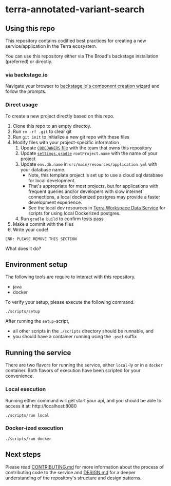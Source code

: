 # terra-annotated-variant-search

## Using this repo

This repository contains codified best practices for creating a new service/application in the Terra ecosystem.

You can use this repository either via The Broad's backstage installation (preferred) or directly.

### via backstage.io

Navigate your browser to
[backstage.io's component creation wizard](https://backstage.dsp-devops.broadinstitute.org/create?filters%5Bkind%5D=template&filters%5Buser%5D=all)
and follow the prompts.

### Direct usage

To create a new project directly based on this repo.

1. Clone this repo to an empty directoy.
2. Run `rm -rf .git` to clear git
3. Run `git init` to initialize a new git repo with these files
4. Modify files with your project-specific information
    1. Update [`CODEOWNERS` file](.github/CODEOWNERS) with the team that owns this repository
    2. Update [`settings.gradle`](./settings.gradle) `rootProject.name` with the name of your project
    3. Update `env.db.name` in `src/main/resources/application.yml` with your database name.
        - Note, this template project is set up to use a cloud sql database for local development.
        - That's appropriate for most projects, but for applications with frequent queries and/or developers with slow internet connections, a local dockerized postgres may provide a faster development experience.
        - See the local dev resources in [Terra Workspace Data Service](https://github.com/DataBiosphere/terra-workspace-data-service/tree/main/local-dev) for scripts for using local Dockerized postgres.
    4. Run `gradle build` to confirm tests pass
5. Make a commit with the files
6. Write your code!

```text
END: PLEASE REMOVE THIS SECTION
```

<!-- INSERT REPOSITORY DESCRIPTION HERE -->
What does it do?

## Environment setup

The following tools are require to interact with this repository.

- java
- docker

To verify your setup, please execute the following command.

```shell
./scripts/setup
```

After running the `setup`-script,
- all other scripts in the `./scripts` directory should be runnable, and
- you should have a container running using the `-psql` suffix

## Running the service

There are two flavors for running the service, either `local`-ly or in a `docker` container.
Both flavors of execution have been scripted for your convenience.

### Local execution

Running either command will get start your api, and you should be able to access it at:
http://localhost:8080

```shell
./scripts/run local
```

### Docker-ized execution

```shell
./scripts/run docker
```

## Next steps

Please read [CONTRIBUTING.md](./CONTRIBUTING.md) for more information about the process of
contributing code to the service and [DESIGN.md](./DESIGN.md) for a deeper understanding of the
repository's structure and design patterns.
